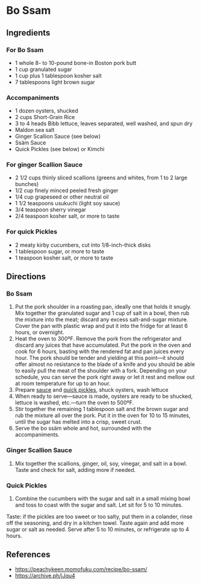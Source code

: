# Bo Ssam

## Ingredients

### For Bo Ssam

- 1 whole 8- to 10-pound bone-in Boston pork butt
- 1 cup granulated sugar
- 1 cup plus 1 tablespoon kosher salt
- 7 tablespoons light brown sugar

### Accompaniments

- 1 dozen oysters, shucked
- 2 cups Short-Grain Rice
- 3 to 4 heads Bibb lettuce, leaves separated, well washed, and spun dry
- Maldon sea salt
- Ginger Scallion Sauce (see below)
- Ssäm Sauce
- Quick Pickles (see below) or Kimchi

### For ginger Scallion Sauce

- 2 1/2 cups thinly sliced scallions (greens and whites, from 1 to 2 large bunches)
- 1/2 cup finely minced peeled fresh ginger
- 1/4 cup grapeseed or other neutral oil
- 1 1/2 teaspoons usukuchi (light soy sauce)
- 3/4 teaspoon sherry vinegar
- 2/4 teaspoon kosher salt, or more to taste

### For quick Pickles

- 2 meaty kirby cucumbers, cut into 1/8-inch-thick disks
- 1 tablespoon sugar, or more to taste
- 1 teaspoon kosher salt, or more to taste

## Directions

### Bo Ssam

1. Put the pork shoulder in a roasting pan, ideally one that holds it snugly. Mix together the granulated sugar and 1 cup of salt in a bowl, then rub the mixture into the meat; discard any excess salt-and-sugar mixture. Cover the pan with plastic wrap and put it into the fridge for at least 6 hours, or overnight.
2. Heat the oven to 300ºF. Remove the pork from the refrigerator and discard any juices that have accumulated. Put the pork in the oven and cook for 6 hours, basting with the rendered fat and pan juices every hour. The pork should be tender and yielding at this point—it should offer almost no resistance to the blade of a knife and you should be able to easily pull the meat of the shoulder with a fork. Depending on your schedule, you can serve the pork right away or let it rest and mellow out at room temperature for up to an hour.
3. Prepare [sauce](#ginger-scallion-sauce) and [quick pickles](#quick-pickles), shuck oysters, wash lettuce
4. When ready to serve—sauce is made, oysters are ready to be shucked, lettuce is washed, etc.—turn the oven to 500ºF.
5. Stir together the remaining 1 tablespoon salt and the brown sugar and rub the mixture all over the pork. Put it in the oven for 10 to 15 minutes, until the sugar has melted into a crisp, sweet crust.
6. Serve the bo ssäm whole and hot, surrounded with the accompaniments.

### Ginger Scallion Sauce

1. Mix together the scallions, ginger, oil, soy, vinegar, and salt in a bowl. Taste and check for salt, adding more if needed.

### Quick Pickles

1. Combine the cucumbers with the sugar and salt in a small mixing bowl and toss to coast with the sugar and salt. Let sit for 5 to 10 minutes.

Taste: if the pickles are too sweet or too salty, put them in a colander, rinse off the seasoning, and dry in a kitchen towel. Taste again and add more sugar or salt as needed. Serve after 5 to 10 minutes, or refrigerate up to 4 hours.

## References

- <https://peachykeen.momofuku.com/recipe/bo-ssam/>
- <https://archive.ph/jJqu4>

